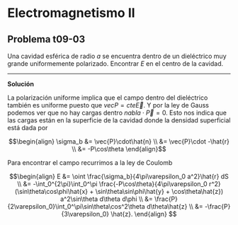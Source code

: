 # Electromagnetismo II
## Problema t09-03

Una cavidad esférica de radio $`a`$ se encuentra dentro de un dieléctrico
muy grande uniformemente polarizado. Encontrar $`E`$ en el centro de la
cavidad.

---

**Solución**

La polarización uniforme implica que el campo dentro del dieléctrico
también es uniforme puesto que $`vec{P} = cte \vec{E}`$. 
Y por la ley de Gauss podemos ver que no hay cargas dentro
$`nabla\cdot\vec{P} = 0`$. Esto nos indica que las cargas están en la
superficie de la cavidad donde la densidad superficial está dada por

```math
\begin{align}
\sigma_b &= \vec{P}\cdot\hat{n} \\
&= \vec{P}\cdot -\hat{r} \\
&= -P\cos\theta
\end{align}
```

Para encontrar el campo recurrimos a la ley de Coulomb

```math
\begin{align}
E
&= \oint \frac{\sigma_b}{4\pi\varepsilon_0 a^2}\hat{r} dS \\
&= -\int_0^{2\pi}\int_0^\pi \frac{-P\cos\theta}{4\pi\varepsilon_0 r^2}
(\sin\theta\cos\phi\hat{x} + \sin\theta\sin\phi\hat{y} + \cos\theta\hat{z})
a^2\sin\theta d\theta d\phi \\
&= \frac{P}{2\varepsilon_0}\int_0^\pi\sin\theta\cos^2\theta d\theta\hat{z} \\
&= -\frac{P}{3\varepsilon_0} \hat{z}.
\end{align}
